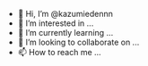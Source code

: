 - 👋 Hi, I’m @kazumiedennn
- 👀 I’m interested in ...
- 🌱 I’m currently learning ...
- 💞️ I’m looking to collaborate on ...
- 📫 How to reach me ...

<!---
kazumiedennn/kazumiedennn is a ✨ special ✨ repository because its `README.md` (this file) appears on your GitHub profile.
You can click the Preview link to take a look at your changes.
--->
